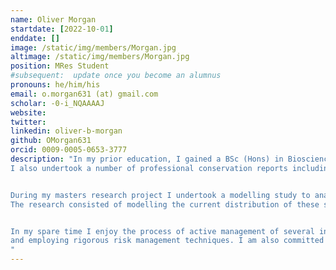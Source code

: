 ```yaml
---
name: Oliver Morgan
startdate: [2022-10-01]
enddate: []
image: /static/img/members/Morgan.jpg
altimage: /static/img/members/Morgan.jpg
position: MRes Student
#subsequent:  update once you become an alumnus
pronouns: he/him/his
email: o.morgan631 (at) gmail.com
scholar: -0-i_NQAAAAJ
website: 
twitter:
linkedin: oliver-b-morgan
github: OMorgan631
orcid: 0009-0005-0653-3777
description: "In my prior education, I gained a BSc (Hons) in Biosciences at Swansea University, researching the effect that regular habitat disturbance had on grassland habitats. 
I also undertook a number of professional conservation reports including Preliminary Ecological Appraisal Reports, Phase 1 Habitat Surveys and a River Habitat Survey. 


During my masters research project I undertook a modelling study to analyze the distribution of nine rare endemic hyperoceanic bryophytes in the UK. 
The research consisted of modelling the current distribution of these species in the UK and the anticipated distributions under a future adverse climate change scenario.  


In my spare time I enjoy the process of active management of several investment portfolios, utilizing optimization strategies 
and employing rigorous risk management techniques. I am also committed to my physical wellbeng through long distance running and weightlifting activities. 
"
---
```

